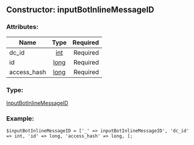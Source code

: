## Constructor: inputBotInlineMessageID  

### Attributes:

| Name     |    Type       | Required |
|----------|:-------------:|---------:|
|dc\_id|[int](../types/int.md) | Required|
|id|[long](../types/long.md) | Required|
|access\_hash|[long](../types/long.md) | Required|
### Type: 

[InputBotInlineMessageID](../types/InputBotInlineMessageID.md)
### Example:

```
$inputBotInlineMessageID = ['_' => inputBotInlineMessageID', 'dc_id' => int, 'id' => long, 'access_hash' => long, ];
```